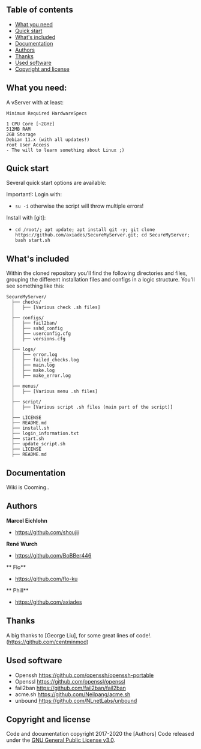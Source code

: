 ## Table of contents

- [What you need](#what-you-need)
- [Quick start](#quick-start)
- [What's included](#whats-included)
- [Documentation](#documentation)
- [Authors](#Authors)
- [Thanks](#thanks)
- [Used software](#used-software)
- [Copyright and license](#copyright-and-license)

## What you need:

A vServer with at least:
```
Minimum Required HardwareSpecs

1 CPU Core [~2GHz]
512MB RAM
2GB Storage
Debian 11.x (with all updates!)
root User Access
- The will to learn something about Linux ;)
```

## Quick start

Several quick start options are available:

Important!:
Login with:
- `su -i`
otherwise the script will throw multiple errors!

Install with [git]:
- `cd /root/; apt update; apt install git -y; git clone https://github.com/axiades/SecureMyServer.git; cd SecureMyServer; bash start.sh`

## What's included

Within the cloned repository you'll find the following directories and files, grouping the different installation files and configs in a logic structure. You'll see something like this:

```
SecureMyServer/
  ├── checks/
  │   ├── [Various check .sh files]
  │
  ├── configs/
  │   ├── fail2ban/
  │   ├── sshd_config  
  │   ├── userconfig.cfg
  │   ├── versions.cfg
  │
  ├── logs/
  │   ├── error.log
  │   ├── failed_checks.log
  │   ├── main.log
  │   ├── make.log
  │   ├── make_error.log   
  │
  ├── menus/
  │   ├── [Various menu .sh files]
  │
  ├── script/
  │   ├── [Various script .sh files (main part of the script)]
  │
  ├── LICENSE
  ├── README.md
  ├── install.sh
  ├── login_information.txt
  ├── start.sh
  ├── update_script.sh
  ├── LICENSE
  ├── README.md
```

## Documentation

Wiki is Cooming..

## Authors

**Marcel Eichlohn**

- <https://github.com/shoujii>

**René Wurch**

- <https://github.com/BoBBer446>

** Flo**

- <https://github.com/flo-ku>

** Phill**

- <https://github.com/axiades>

## Thanks

A big thanks to [George Liu], for some great lines of code!.
(https://github.com/centminmod)

## Used software
- Openssh                    <https://github.com/openssh/openssh-portable>
- Openssl                    <https://github.com/openssl/openssl>
- fail2ban                   <https://github.com/fail2ban/fail2ban>
- acme.sh                    <https://github.com/Neilpang/acme.sh>
- unbound                    <https://github.com/NLnetLabs/unbound>

## Copyright and license

Code and documentation copyright 2017-2020 the [Authors]
Code released under the [GNU General Public License v3.0](https://github.com/Axiades/SecureMyServer/blob/master/LICENSE).
